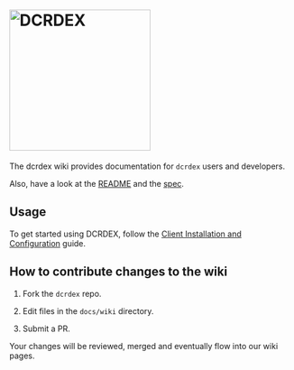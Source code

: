 # <img src="images/logo_wide_v1.svg" alt="DCRDEX" width="250">

The dcrdex wiki provides documentation for `dcrdex` users and developers.

Also, have a look at the [README](https://github.com/decred/dcrdex/blob/master/README.md) and the [spec](https://github.com/decred/dcrdex/blob/master/spec/README.mediawiki).

## Usage

To get started using DCRDEX, follow the [Client Installation and Configuration](https://github.com/decred/dcrdex/wiki/Client-Installation-and-Configuration) guide.

## How to contribute changes to the wiki

1. Fork the `dcrdex` repo.

2. Edit files in the `docs/wiki` directory.

3. Submit a PR.

Your changes will be reviewed, merged and eventually flow into our wiki pages.

